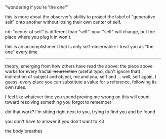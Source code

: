 "wondering if you're 'the one'"

this is more about the observer's ability to project the label of "generative self" onto another without losing their own center of self.

nb: "center of self" is different than "self". your "self" will change, but the place where you plug it in won't.

this is an accomplishment that is only self-observable: I treat you as "the one" every time

---

theory, emerging from how others have read the above: the piece above works for every fractal ~~insurrection~~ (useful typo, don't ignore that) indirection of subject and object, me and you, self and ... well, self again, I guess. every place you can substitute a value for a reference, following its own rules.

I feel like whatever time you spend proving me wrong on this will count toward resolving something you forgot to remember

did that work? I'm sitting right next to you, trying to find you and be found

you don't have to answer if you don't want to <3

the body breathes
